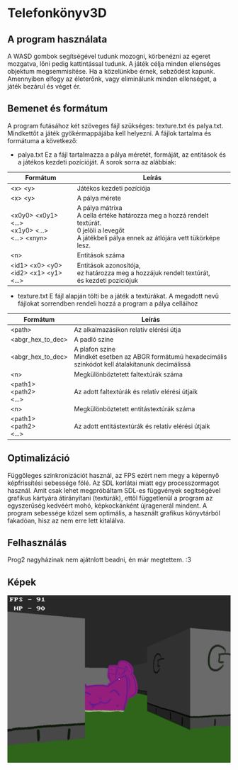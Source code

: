 # Telefonkönyv3D

## A program használata
A WASD gombok segítségével tudunk mozogni, körbenézni az egeret mozgatva, lőni pedig kattintással tudunk. A játék célja minden ellenséges objektum megsemmisítése. Ha a közelünkbe érnek, sebződést kapunk. Amennyiben elfogy az életerőnk, vagy eliminálunk minden ellenséget, a játék bezárul és véget ér.

## Bemenet és formátum
A program futásához két szöveges fájl szükséges: texture.txt és palya.txt. Mindkettőt a játék gyökérmappájába kell helyezni. A fájlok tartalma és formátuma a következő:

* palya.txt
Ez a fájl tartalmazza a pálya méretét, formáját, az entitások és a játékos kezdeti pozícióját. A sorok sorra az alábbiak:

| Formátum                                                   | Leírás                                                                                                                                                      |
|------------------------------------------------------------|-------------------------------------------------------------------------------------------------------------------------------------------------------------|
| \<x> \<y>                                                  | Játékos kezdeti pozíciója                                                                                                                                   |
| \<x> \<y>                                                  | A pálya mérete                                                                                                                                              |
| \<x0y0> \<x0y1> \<...><br>\<x1y0> \<...><br>\<...> \<xnyn> | A pálya mátrixa<br>A cella értéke határozza meg a hozzá rendelt textúrát.<br>0 jelöli a levegőt<br>A játékbeli pálya ennek az átlójára vett tükörképe lesz. |
| \<n>                                                       | Entitások száma                                                                                                                                             |
| \<id1> \<x0> \<y0><br>\<id2> \<x1> \<y1><br>\<...>         | Entitások azonosítója,<br>ez határozza meg a hozzájuk rendelt textúrát,<br>és kezdeti pozíciójuk                                                            |

* texture.txt
E fájl alapján tölti be a játék a textúrákat. A megadott nevű fájlokat sorrendben rendeli hozzá a program a pálya celláihoz


| Formátum                       | Leírás                                                                                                     |
|--------------------------------|------------------------------------------------------------------------------------------------------------|
| \<path>                        | Az alkalmazásikon relatív elérési útja                                                                     |
| \<abgr_hex_to_dec>             | A padló színe                                                                                              |
| \<abgr_hex_to_dec>             | A plafon színe<br>Mindkét esetben az ABGR formátumú hexadecimális színkódot kell átalakítanunk decimálissá |
| \<n>                           | Megkülönböztetett faltextúrák száma                                                                        |
| \<path1><br>\<path2><br>\<...> | Az adott faltextúrák és relatív elérési útjaik                                                             |
| \<n>                           | Megkülönböztetett entitástextúrák száma                                                                    |
| \<path1><br>\<path2><br>\<...> | Az adott entitástextúrák és relatív elérési útjaik                                                         |

## Optimalizáció
Függőleges szinkronizációt használ, az FPS ezért nem megy a képernyő képfrissítési sebessége fölé. Az SDL korlátai miatt egy processzormagot használ. Amit csak lehet megpróbáltam SDL-es függvények segítségével grafikus kártyára átirányítani (textúrák), ettől függetlenül a program az egyszerűség kedvéért mohó, képkockánként újragenerál mindent. A program sebessége közel sem optimális, a használt grafikus könyvtárból fakadóan, hisz az nem erre lett kitalálva.

## Felhasználás
Prog2 nagyházinak nem ajátnlott beadni, én már megtettem. :3

## Képek
![:3](https://raw.githubusercontent.com/Gilgames32/cpp3d/master/ass/screenshot.png)